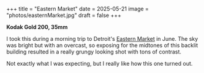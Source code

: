 +++
title = "Eastern Market" 
date = 2025-05-21
image = "photos/easternMarket.jpg" 
draft = false
+++

**Kodak Gold 200, 35mm**

I took this during a morning trip to Detroit's [Eastern Market](https://easternmarket.org/) in June.
The sky was bright but with an overcast, so exposing for the midtones of this backlit building resulted in a really
grungy looking shot with tons of contrast.

Not exactly what I was expecting, but I really like how this one turned out.
